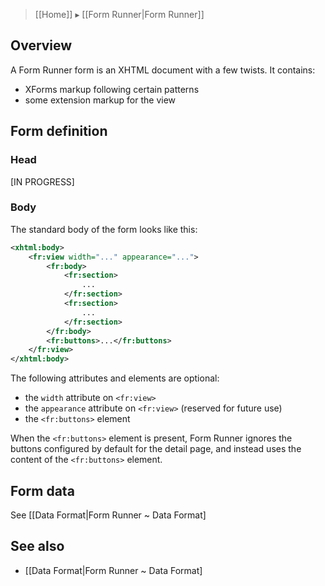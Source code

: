 > [[Home]] ▸ [[Form Runner|Form Runner]]

## Overview

A Form Runner form is an XHTML document with a few twists. It contains:

- XForms markup following certain patterns
- some extension markup for the view

## Form definition

### Head

[IN PROGRESS]

### Body

The standard body of the form looks like this:

```xml
<xhtml:body>
    <fr:view width="..." appearance="...">
        <fr:body>
            <fr:section>
                ...
            </fr:section>
            <fr:section>
                ...
            </fr:section>
        </fr:body>
        <fr:buttons>...</fr:buttons>
    </fr:view>
</xhtml:body>
```

The following attributes and elements are optional:

- the `width` attribute on `<fr:view>`
- the `appearance` attribute on `<fr:view>` (reserved for future use)
- the `<fr:buttons>` element

When the `<fr:buttons>` element is present, Form Runner ignores the buttons configured by default for the detail page, and instead uses the content of the `<fr:buttons>` element.

## Form data

See [[Data Format|Form Runner ~ Data Format]

## See also

- [[Data Format|Form Runner ~ Data Format]
